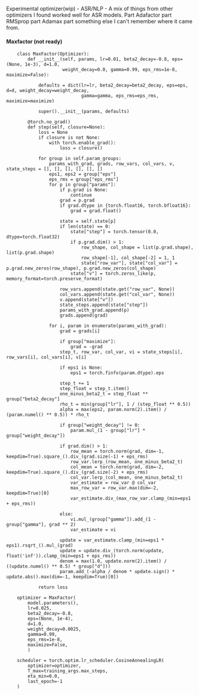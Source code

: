 Experimental optimizer(wip) - ASR/NLP - A mix of things from other optimizers I found worked well for ASR models. Part Adafactor part RMSprop part Adamax part something else I can't remember where it came from.

#### Maxfactor (not ready)
        
        class MaxFactor(Optimizer):
            def __init__(self, params, lr=0.01, beta2_decay=-0.8, eps=(None, 1e-3), d=1.0, 
                         weight_decay=0.0, gamma=0.99, eps_rms=1e-8, maximize=False):
                
                defaults = dict(lr=lr, beta2_decay=beta2_decay, eps=eps, d=d, weight_decay=weight_decay, 
                                gamma=gamma, eps_rms=eps_rms, maximize=maximize)
        
                super().__init__(params, defaults)
        
            @torch.no_grad()
            def step(self, closure=None):
                loss = None
                if closure is not None:
                    with torch.enable_grad():
                        loss = closure()
        
                for group in self.param_groups:
                    params_with_grad, grads, row_vars, col_vars, v, state_steps = [], [], [], [], [], []
                    eps1, eps2 = group["eps"]
                    eps_rms = group["eps_rms"]
                    for p in group["params"]:
                        if p.grad is None:
                            continue
                        grad = p.grad
                        if grad.dtype in {torch.float16, torch.bfloat16}:
                            grad = grad.float()
        
                        state = self.state[p]
                        if len(state) == 0:
                            state["step"] = torch.tensor(0.0, dtype=torch.float32)
                            if p.grad.dim() > 1:
                                row_shape, col_shape = list(p.grad.shape), list(p.grad.shape)
                                row_shape[-1], col_shape[-2] = 1, 1
                                state["row_var"], state["col_var"] = p.grad.new_zeros(row_shape), p.grad.new_zeros(col_shape)
                            state["v"] = torch.zeros_like(p, memory_format=torch.preserve_format)
        
                        row_vars.append(state.get("row_var", None))
                        col_vars.append(state.get("col_var", None))
                        v.append(state["v"])
                        state_steps.append(state["step"])
                        params_with_grad.append(p)
                        grads.append(grad)
        
                    for i, param in enumerate(params_with_grad):
                        grad = grads[i]
        
                        if group["maximize"]:
                            grad = -grad
                        step_t, row_var, col_var, vi = state_steps[i], row_vars[i], col_vars[i], v[i]
        
                        if eps1 is None:
                            eps1 = torch.finfo(param.dtype).eps
                            
                        step_t += 1
                        step_float = step_t.item()
                        one_minus_beta2_t = step_float ** group["beta2_decay"]
                        rho_t = min(group["lr"], 1 / (step_float ** 0.5))
                        alpha = max(eps2, param.norm(2).item() / (param.numel() ** 0.5)) * rho_t
        
                        if group["weight_decay"] != 0:
                            param.mul_(1 - group["lr"] * group["weight_decay"])
        
                        if grad.dim() > 1:
                            row_mean = torch.norm(grad, dim=-1, keepdim=True).square_().div_(grad.size(-1) + eps_rms)
                            row_var.lerp_(row_mean, one_minus_beta2_t)
                            col_mean = torch.norm(grad, dim=-2, keepdim=True).square_().div_(grad.size(-2) + eps_rms)
                            col_var.lerp_(col_mean, one_minus_beta2_t)
                            var_estimate = row_var @ col_var
                            max_row_var = row_var.max(dim=-2, keepdim=True)[0]
                            var_estimate.div_(max_row_var.clamp_(min=eps1 + eps_rms))
        
                        else:
                            vi.mul_(group["gamma"]).add_(1 - group["gamma"], grad ** 2)
                            var_estimate = vi
                        
                        update = var_estimate.clamp_(min=eps1 * eps1).rsqrt_().mul_(grad)
                        update = update.div_(torch.norm(update, float('inf')).clamp_(min=eps1 + eps_rms))
                        denom = max(1.0, update.norm(2).item() / ((update.numel() ** 0.5) * group["d"]))
                        param.add_(-alpha / denom * update.sign() * update.abs().max(dim=-1, keepdim=True)[0])
        
                return loss

        optimizer = MaxFactor(
            model.parameters(), 
            lr=0.025,  
            beta2_decay=-0.8,
            eps=(None, 1e-4),
            d=1.0,
            weight_decay=0.0025,
            gamma=0.99, 
            eps_rms=1e-8,
            maximize=False,
            )
        
        scheduler = torch.optim.lr_scheduler.CosineAnnealingLR(
            optimizer=optimizer,
            T_max=training_args.max_steps,
            eta_min=0.0,
            last_epoch=-1  
        )
